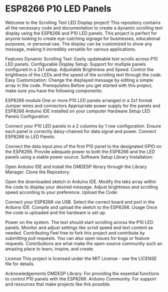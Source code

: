 # ESP8266 P10 LED Panels

Welcome to the Scrolling Text LED Display project! This repository contains all the necessary code and documentation to create a dynamic scrolling text display using the ESP8266 and P10 LED panels. This project is perfect for anyone looking to create eye-catching signage for businesses, educational purposes, or personal use. The display can be customized to show any message, making it incredibly versatile for various applications.

Features
Dynamic Scrolling Text: Easily updateable text scrolls across P10 LED panels.
Configurable Display Setup: Support for multiple panels configured in a 2x1 setup.
Adjustable Brightness and Speed: Control the brightness of the LEDs and the speed of the scrolling text through the code.
Easy Customization: Change the displayed message by editing a simple array in the code.
Prerequisites
Before you get started with this project, make sure you have the following components:

ESP8266 module
One or more P10 LED panels arranged in a 2x1 format
Jumper wires and connectors
Appropriate power supply for the panels and ESP8266
Arduino IDE installed on your computer
Hardware Setup
LED Panels Configuration:

Connect your P10 LED panels in a 2 columns by 1 row configuration.
Ensure each panel is correctly daisy-chained for data signal and power.
Connect ESP8266 to LED Panels:

Connect the data input pins of the first P10 panel to the designated GPIO on the ESP8266.
Provide adequate power to both the ESP8266 and the LED panels using a stable power source.
Software Setup
Library Installation:

Open Arduino IDE and install the DMDESP library through the Library Manager.
Clone the Repository:

Open the downloaded sketch in Arduino IDE.
Modify the teks array within the code to display your desired message.
Adjust brightness and scrolling speed according to your preference.
Upload the Code:

Connect your ESP8266 via USB.
Select the correct board and port in the Arduino IDE.
Compile and upload the sketch to the ESP8266.
Usage
Once the code is uploaded and the hardware is set up:

Power on the system.
The text should start scrolling across the P10 LED panels.
Monitor and adjust settings like scroll speed and text content as needed.
Contributing
Feel free to fork this project and contribute by submitting pull requests. You can also open issues for bugs or feature requests. Contributions are what make the open-source community such an amazing place to learn, inspire, and create.

License
This project is licensed under the MIT License - see the LICENSE file for details.

Acknowledgements
DMDESP Library: For providing the essential functions to control P10 panels with the ESP8266.
Arduino Community: For support and resources that make projects like this possible.

 

